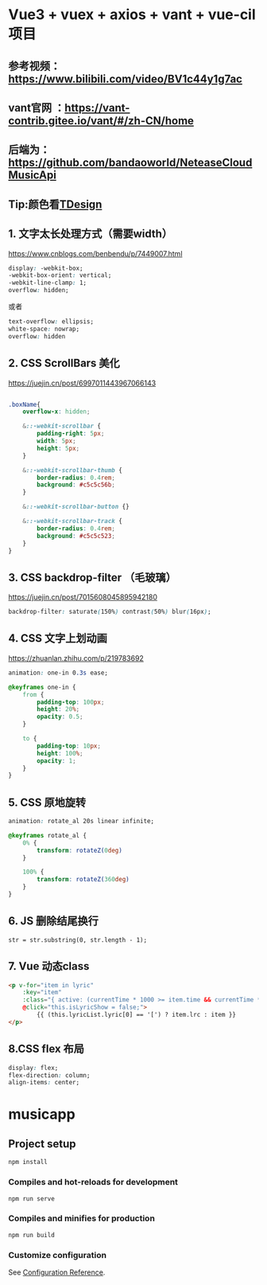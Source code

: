# Vue3 + vuex + axios + vant + vue-cil 项目
## 参考视频：https://www.bilibili.com/video/BV1c44y1g7ac
## vant官网 ：https://vant-contrib.gitee.io/vant/#/zh-CN/home
## 后端为：https://github.com/bandaoworld/NeteaseCloudMusicApi

## Tip:颜色看[TDesign](https://tdesign.tencent.com/design/color)

## 1. 文字太长处理方式（需要width）
https://www.cnblogs.com/benbendu/p/7449007.html
```css
display: -webkit-box;
-webkit-box-orient: vertical;
-webkit-line-clamp: 1;
overflow: hidden;
```
或者
```css
text-overflow: ellipsis;
white-space: nowrap;
overflow: hidden
```

## 2. CSS ScrollBars 美化
https://juejin.cn/post/6997011443967066143
```css

.boxName{
    overflow-x: hidden;

    &::-webkit-scrollbar {
        padding-right: 5px;
        width: 5px;
        height: 5px;
    }

    &::-webkit-scrollbar-thumb {
        border-radius: 0.4rem;
        background: #c5c5c56b;
    }

    &::-webkit-scrollbar-button {}

    &::-webkit-scrollbar-track {
        border-radius: 0.4rem;
        background: #c5c5c523;
    }
}
```

## 3. CSS backdrop-filter （毛玻璃）
https://juejin.cn/post/7015608045895942180
```CSS
backdrop-filter: saturate(150%) contrast(50%) blur(16px);
```
## 4. CSS 文字上划动画
https://zhuanlan.zhihu.com/p/219783692
```CSS
animation: one-in 0.3s ease;

@keyframes one-in {
    from {
        padding-top: 100px;
        height: 20%;
        opacity: 0.5;
    }

    to {
        padding-top: 10px;
        height: 100%;
        opacity: 1;
    }
}
```

## 5. CSS 原地旋转
```CSS
animation: rotate_al 20s linear infinite;

@keyframes rotate_al {
    0% {
        transform: rotateZ(0deg)
    }

    100% {
        transform: rotateZ(360deg)
    }
}
```

## 6. JS 删除结尾换行
```JS
str = str.substring(0, str.length - 1);
```

## 7. Vue 动态class
```html
<p v-for="item in lyric" 
    :key="item" 
    :class="{ active: (currentTime * 1000 >= item.time && currentTime * 1000 < item.pre) }" 
    @click="this.isLyricShow = false;">
        {{ (this.lyricList.lyric[0] == '[') ? item.lrc : item }}
</p>
```
## 8.CSS flex 布局
```css
display: flex;
flex-direction: column;
align-items: center;
```


# musicapp

## Project setup
```
npm install
```

### Compiles and hot-reloads for development
```
npm run serve
```

### Compiles and minifies for production
```
npm run build
```

### Customize configuration
See [Configuration Reference](https://cli.vuejs.org/config/).
